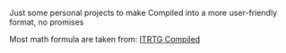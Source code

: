 Just some personal projects to make Compiled into a more user-friendly format, no promises

Most math formula are taken from: [ITRTG Compiled](https://docs.google.com/spreadsheets/d/1nVzUV0KHgukuujgMwDYIMOHtiL2B8bWG-Bmgk_P4mSc/edit?gid=782907758#gid=782907758)